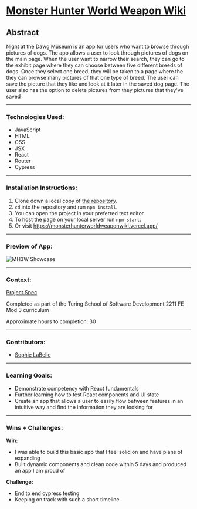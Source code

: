 # [Monster Hunter World Weapon Wiki](https://monsterhunterworldweaponwiki.vercel.app/)

## Abstract
Night at the Dawg Museum is an app for users who want to browse through pictures of dogs. The app allows a user to look through pictures of dogs on the main page. When the user want to narrow their search, they can go to the exhibit page where they can choose between five different breeds of dogs. Once they select one breed, they will be taken to a page where the they can browse many pictures of that one type of breed. The user can save the picture that they like and look at it later in the saved dog page. The user also has the option to delete pictures from they pictures that they've saved

***

### Technologies Used:
- JavaScript
- HTML
- CSS
- JSX
- React
- Router
- Cypress

***

### Installation Instructions:
1. Clone down a local copy of [the repository](git@github.com:sophielabelle/Showcase-MHW.git).
2. `cd` into the repository and run `npm install`.
3. You can open the project in your preferred text editor.
4. To host the page on your local server run `npm start`.
5. Or visit https://monsterhunterworldweaponwiki.vercel.app/

***

### Preview of App:
![MH3W Showcase](https://user-images.githubusercontent.com/117314181/234180981-15641bb5-3959-491e-ac90-28db3d0f29c0.gif)

***

### Context:
[Project Spec](https://frontend.turing.edu/projects/module-3/showcase.html)

Completed as part of the Turing School of Software Development 2211 FE Mod 3 curriculum

Approximate hours to completion: 30
***

### Contributors:
- [Sophie LaBelle](https://github.com/sophielabelle)
***

### Learning Goals:
- Demonstrate competency with React fundamentals 
- Further learning how to test React components and UI state
- Create an app that allows a user to easily flow between features in an intuitive way and find the information they are looking for

***

### Wins + Challenges:

**Win:**

- I was able to build this basic app that I feel solid on and have plans of expanding
- Built dynamic components and clean code within 5 days and produced an app I am proud of

**Challenge:**

- End to end cypress testing
- Keeping on track with such a short timeline